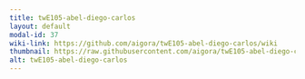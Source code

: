 ```yaml
---
title: twE105-abel-diego-carlos
layout: default
modal-id: 37
wiki-link: https://github.com/aigora/twE105-abel-diego-carlos/wiki
thumbnail: https://raw.githubusercontent.com/aigora/twE105-abel-diego-carlos/master/logo.png
alt: twE105-abel-diego-carlos
---
```

